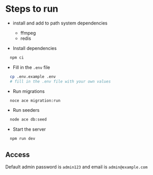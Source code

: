 
# Steps to run

- install and add to path system dependencies
  - ffmpeg
  - redis

- Install dependencies 
```bash
  npm ci
```

- Fill in the `.env` file
```bash
  cp .env.example .env
  # fill in the .env file with your own values
```

- Run migrations
```bash
  noce ace migration:run
```
- Run seeders
```bash
  node ace db:seed
```

- Start the server
```bash
  npm run dev
```

## Access
Default admin password is `admin123` and email is `admin@example.com`
